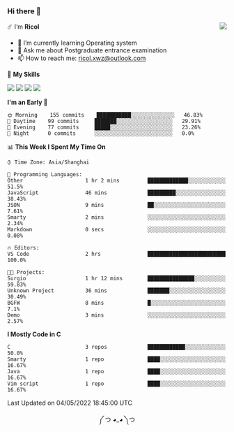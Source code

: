### Hi there 👋

<a href="#">
  <img align="right" src="https://github-readme-stats.vercel.app/api?username=Ricolxwz&count_private=true&show_icons=true&theme=prussian" />
</a>

☄️ I‘m **Ricol**

- 🌱 I’m currently learning Operating system
- 💬 Ask me about Postgraduate entrance examination
- 📫 How to reach me: ricol.xwz@outlook.com

🌟 **My Skills**

![](https://img.shields.io/badge/-Git-000000?style=flat-square&logo=git&logoColor=fff)
![](https://img.shields.io/badge/-C-3e74a2?style=flat-square&logo=C&logoColor=fff)
![](https://img.shields.io/badge/-Python-4fc08d?style=flat-square&logo=python&logoColor=fff)
![](https://img.shields.io/badge/-java-ffa500?style=flat-square&logo=java&logoColor=fff)

<!--START_SECTION:waka-->
**I'm an Early 🐤** 

```text
🌞 Morning    155 commits    ███████████░░░░░░░░░░░░░░   46.83% 
🌆 Daytime    99 commits     ███████░░░░░░░░░░░░░░░░░░   29.91% 
🌃 Evening    77 commits     █████░░░░░░░░░░░░░░░░░░░░   23.26% 
🌙 Night      0 commits      ░░░░░░░░░░░░░░░░░░░░░░░░░   0.0%

```


📊 **This Week I Spent My Time On** 

```text
⌚︎ Time Zone: Asia/Shanghai

💬 Programming Languages: 
Other                    1 hr 2 mins         █████████████░░░░░░░░░░░░   51.5% 
JavaScript               46 mins             █████████░░░░░░░░░░░░░░░░   38.43% 
JSON                     9 mins              ██░░░░░░░░░░░░░░░░░░░░░░░   7.61% 
Smarty                   2 mins              ░░░░░░░░░░░░░░░░░░░░░░░░░   2.34% 
Markdown                 0 secs              ░░░░░░░░░░░░░░░░░░░░░░░░░   0.08%

🔥 Editors: 
VS Code                  2 hrs               █████████████████████████   100.0%

🐱‍💻 Projects: 
Surgio                   1 hr 12 mins        ███████████████░░░░░░░░░░   59.83% 
Unknown Project          36 mins             ███████░░░░░░░░░░░░░░░░░░   30.49% 
BGFW                     8 mins              █░░░░░░░░░░░░░░░░░░░░░░░░   7.1% 
Demo                     3 mins              ░░░░░░░░░░░░░░░░░░░░░░░░░   2.57%

```

**I Mostly Code in C** 

```text
C                        3 repos             ████████████░░░░░░░░░░░░░   50.0% 
Smarty                   1 repo              ████░░░░░░░░░░░░░░░░░░░░░   16.67% 
Java                     1 repo              ████░░░░░░░░░░░░░░░░░░░░░   16.67% 
Vim script               1 repo              ████░░░░░░░░░░░░░░░░░░░░░   16.67%

```



 Last Updated on 04/05/2022 18:45:00 UTC
<!--END_SECTION:waka-->

<div align="center">
༼ つ ◕_◕ ༽つ
</div>
